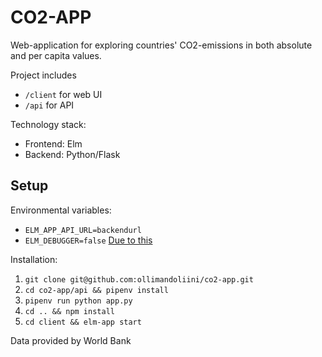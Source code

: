 # CO2-APP

Web-application for exploring countries' CO2-emissions in both absolute and per capita values.

Project includes
- `/client` for web UI
- `/api` for API

Technology stack:
- Frontend: Elm
- Backend: Python/Flask

## Setup

Environmental variables:
- `ELM_APP_API_URL=backendurl`
- `ELM_DEBUGGER=false` [Due to this](https://github.com/elm/compiler/issues/1802)


Installation:
1. `git clone git@github.com:ollimandoliini/co2-app.git`
2. `cd co2-app/api && pipenv install`
3. `pipenv run python app.py`
4. `cd .. && npm install`
5. `cd client && elm-app start`





Data provided by World Bank